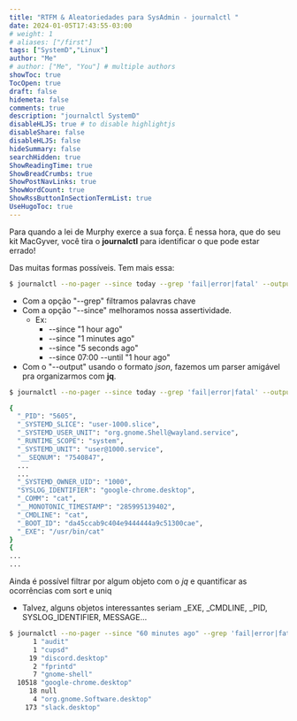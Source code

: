 ```yaml
---
title: "RTFM & Aleatoriedades para SysAdmin - journalctl "
date: 2024-01-05T17:43:55-03:00
# weight: 1
# aliases: ["/first"]
tags: ["SystemD","Linux"]
author: "Me"
# author: ["Me", "You"] # multiple authors
showToc: true
TocOpen: true
draft: false
hidemeta: false
comments: true
description: "journalctl SystemD"
disableHLJS: true # to disable highlightjs
disableShare: false
disableHLJS: false
hideSummary: false
searchHidden: true
ShowReadingTime: true
ShowBreadCrumbs: true
ShowPostNavLinks: true
ShowWordCount: true
ShowRssButtonInSectionTermList: true
UseHugoToc: true
---
```


 Para quando a lei de Murphy exerce a sua força. É nessa hora, que do seu kit MacGyver, você tira o **journalctl**  para identificar o que pode estar errado!
 
 Das muitas formas possíveis. Tem mais essa:

```bash
$ journalctl --no-pager --since today --grep 'fail|error|fatal' --output json|jq
```
- Com a opção "--grep" filtramos palavras chave
- Com a opção "--since" melhoramos nossa assertividade. 
	- Ex:
		- --since "1 hour ago"
		- --since "1 minutes ago"
		- --since "5 seconds ago"
		- --since 07:00 --until "1 hour ago"
- Com o "--output" usando o formato *json*, fazemos um parser amigável pra organizarmos com **jq**.

```bash
$ journalctl --no-pager --since today --grep 'fail|error|fatal' --output json|jq

{
  "_PID": "5605",
  "_SYSTEMD_SLICE": "user-1000.slice",
  "_SYSTEMD_USER_UNIT": "org.gnome.Shell@wayland.service",
  "_RUNTIME_SCOPE": "system",
  "_SYSTEMD_UNIT": "user@1000.service",
  "__SEQNUM": "7540847",
  ...
  ...
  "_SYSTEMD_OWNER_UID": "1000",
  "SYSLOG_IDENTIFIER": "google-chrome.desktop",
  "_COMM": "cat",
  "__MONOTONIC_TIMESTAMP": "285995139402",
  "_CMDLINE": "cat",
  "_BOOT_ID": "da45ccab9c404e9444444a9c51300cae",
  "_EXE": "/usr/bin/cat"
}
{
...
...
```

Ainda é possível filtrar por algum objeto com o *jq* e quantificar as ocorrências com sort e uniq
- Talvez, alguns objetos interessantes seriam _EXE, _CMDLINE, _PID, SYSLOG_IDENTIFIER, MESSAGE...    
```bash
$ journalctl --no-pager --since "60 minutes ago" --grep 'fail|error|fatal' --output json|jq '.SYSLOG_IDENTIFIER' | sort | uniq -c
      1 "audit"
      1 "cupsd"
     19 "discord.desktop"
      2 "fprintd"
      7 "gnome-shell"
  10518 "google-chrome.desktop"
     18 null
      4 "org.gnome.Software.desktop"
    173 "slack.desktop"
``` 

